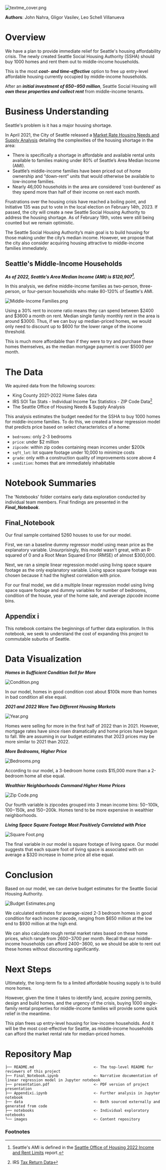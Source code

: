 ![textme_cover.png](https://github.com/leo-schell/phase2project/blob/main/Images/textme_cover.png?raw=true)

**Authors**: John Nahra, Gligor Vasilev, Leo Schell Villanueva

# Overview


We have a plan to provide immediate relief for Seattle's housing affordability crisis. The newly created Seattle Social Housing Authority (SSHA) should buy 1000 homes and rent them out to middle-income households.

This is the most ***cost- and time-effective*** option to free up entry-level affordable housing currently occupied by middle-income households. 

After an ***initial investment of $650-$950 million***, Seattle Social Housing will ***own these properties and collect rent*** from middle-income tenants.

# Business Understanding

Seattle's problem is it has a major housing shortage.

In April 2021, the City of Seattle released a [Market Rate Housing Needs and Supply Analysis](https://www.seattle.gov/Documents/Departments/OPCD/OngoingInitiatives/HousingChoices/SeattleMarketRateHousingNeedsAndSupplyAnalysis2021.pdf) detailing the complexities of the housing shortage in the area:
- There is specifically a shortage in affordable and available rental units available to families making under 80% of Seattle’s Area Median Income (AMI).
- Seattle’s middle-income families have been priced out of home ownership and “down-rent” units that would otherwise be available to low-income families.
- Nearly 46,000 households in the area are considered ‘cost-burdened’ as they spend more than half of their income on rent each month. 

Frustrations over the housing crisis have reached a boiling point, and Initiative 135 was put to vote in the local election on February 14th, 2023. If passed, the city will create a new Seattle Social Housing Authority to address the housing shortage. As of February 19th, votes were still being counted but we remain optimistic. 

The Seattle Social Housing Authority’s main goal is to build housing for those making under the city’s median income. However, we propose that the city also consider acquiring housing attractive to middle-income families immediately.


## Seattle's Middle-Income Households

***As of 2022, Seattle’s Area Median Income (AMI) is $120,907[^1].***

In this analysis, we define middle-income families as two-person, three-person, or four-person households who make 80-120% of Seattle's AMI.

![Middle-Income Families.png](https://github.com/leo-schell/phase2project/blob/main/Images/Middle-Income%20Families.png)

Using a 30% rent to income ratio means they can spend between $2400 and $3600 a month on rent. Median single family monthly rent in the area is around $3000. Thus, if we can buy up median-priced homes, we would only need to discount up to $600 for the lower range of the income threshold.

This is much more affordable than if they were to try and purchase these homes themselves, as the median mortgage payment is over $5000 per month.


# The Data

We aquired data from the following sources:
- King County 2021-2022 Home Sales data
- IRS SOI Tax Stats - Individual Income Tax Statistics - ZIP Code Data[^2]
- The Seattle Office of Housing Needs & Supply Analysis

This analysis estimates the budget needed for the SSHA to buy 1000 homes for middle-income families. To do this, we created a linear regression model that predicts price based on select characteristics of a home:
- `bedrooms`: only 2-3 bedrooms
- `price`: under $2 million
- `zipcode`: within zip codes containing mean incomes under $200k
- `sqft_lot`: lot square footage under 10,000 to minimize costs
- `grade`: only with a construction quality of improvements score above 4
- `condition`: homes that are immediately inhabitable



# Notebook Summaries

The 'Notebooks' folder contains early data exploration conducted by individual team members. Final findings are presented in the ***Final_Notebook***.

## Final_Notebook

Our final sample contained 5260 houses to use for our model.

First, we ran a baseline dummy regressor model using mean price as the explanatory variable. Unsurprisingly, this model wasn't great, with an R-squared of 0 and a Root Mean Squared Error (RMSE) of almost $300,000.

Next, we ran a simple linear regression model using living space square footage as the only explanatory variable. Living space square footage was chosen because it had the highest correlation with price.

For our final model, we did a multiple linear regression model using living space square footage and dummy variables for number of bedrooms, condition of the house, year of the home sale, and average zipcode income bins.


## Appendix i

This notebook contains the beginnings of further data exploration. In this notebook, we seek to understand the cost of expanding this project to commutable suburbs of Seattle.


# Data Visualization

***Homes in Sufficient Condition Sell for More***

![Condition.png](https://github.com/leo-schell/phase2project/blob/main/Images/Condition.png)

In our model, homes in good condition cost about $100k more than homes in bad condition all else equal.

***2021 and 2022 Were Two Different Housing Markets***

![Year.png](https://github.com/leo-schell/phase2project/blob/main/Images/Year.png)

Homes were selling for more in the first half of 2022 than in 2021. However, mortgage rates have since risen dramatically and home prices have begun to fall. We are assuming in our budget estimates that 2023 prices may be more similar to 2021 than 2022.


***More Bedrooms, Higher Price***

![Bedrooms.png](https://github.com/leo-schell/phase2project/blob/main/Images/Bedrooms.png)

According to our model, a 3-bedroom home costs $15,000 more than a 2-bedroom home all else equal.

***Wealthier Neighborhoods Command Higher Home Prices***

![Zip Code.png](https://github.com/leo-schell/phase2project/blob/main/Images/Zip%20Code.png)

Our fourth variable is zipcodes grouped into 3 mean income bins: $50-$100k, $100-$150k, and $150-$200k. Homes tend to be more expensive in wealthier neighborhoods.

***Living Space Square Footage Most Positively Correlated with Price***

![Square Foot.png](https://github.com/leo-schell/phase2project/blob/main/Images/Square%20Foot.png)

The final variable in our model is square footage of living space. Our model suggests that each square foot of living space is associated with on average a $320 increase in home price all else equal.

# Conclusion

Based on our model, we can derive budget estimates for the Seattle Social Housing Authority. 

![Budget Estimates.png](https://github.com/leo-schell/phase2project/blob/main/Images/Budget%20Estimates.png)

We calculated estimates for average-sized 2-3 bedroom homes in good condition for each income zipcode, ranging from $650 million at the low end to $930 million at the high end. 

We can also calculate rough rental market rates based on these home prices, which range from $2600-$3700 per month. Recall that our middle-income households can afford $2400-$3600, so we should be able to rent out these homes without discounting significantly.

# Next Steps

Ultimately, the long-term fix to a limited affordable housing supply is to build more homes.

However, given the time it takes to identify land, acquire zoning permits, design and build homes, and the urgency of the crisis, buying 1000 single-family rental properties for middle-income families will provide some quick relief in the meantime.

This plan frees up entry-level housing for low-income households. And it will be the most cost-effective for Seattle, as middle-income households can afford the market rental rate for median-priced homes.


# Repository Map

```
├── README.md                           <- The top-level README for reviewers of this project
├── Final_Notebook.ipynb                <- Narrative documentation of linear regression model in Jupyter notebook
├── presentation.pdf                    <- PDF version of project presentation
├── Appendixi.ipynb                     <- Further analysis in Jupyter notebook
├── data                                <- Both sourced externally and generated from code
├── notebooks                           <- Individual exploratory notebooks
└── images                              <- Content repository
```



### Footnotes
[^1]: Seattle's AMI is defined in the [Seattle Office of Housing 2022 Income and Rent Limits](https://www.seattle.gov/documents/Departments/Housing/PropertyManagers/IncomeRentLimits/Income-Rent-Limits.pdf) report.
[^2]: IRS [Tax Return Data](https://www.irs.gov/statistics/soi-tax-stats-individual-income-tax-statistics-zip-code-data-soi)
